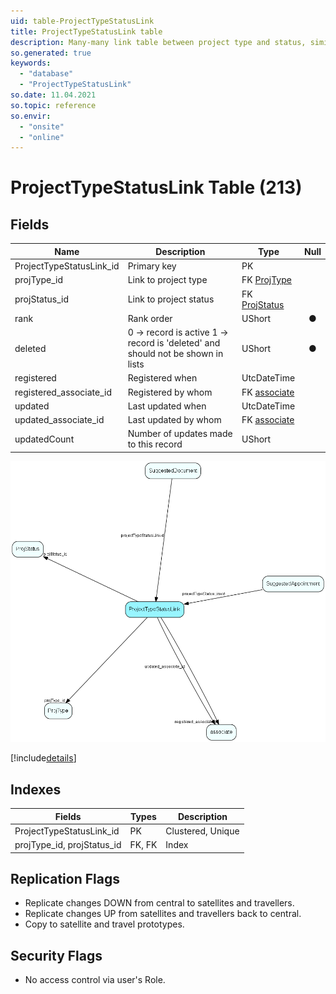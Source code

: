 ```yaml
---
uid: table-ProjectTypeStatusLink
title: ProjectTypeStatusLink table
description: Many-many link table between project type and status, similar to sale type-stage link; and an anchor point for guide items
so.generated: true
keywords:
  - "database"
  - "ProjectTypeStatusLink"
so.date: 11.04.2021
so.topic: reference
so.envir:
  - "onsite"
  - "online"
---
```


# ProjectTypeStatusLink Table (213)

## Fields

| Name | Description | Type | Null |
|------|-------------|------|:----:|
|ProjectTypeStatusLink\_id|Primary key|PK| |
|projType\_id|Link to project type|FK [ProjType](projtype.md)| |
|projStatus\_id|Link to project status|FK [ProjStatus](projstatus.md)| |
|rank|Rank order |UShort|&#x25CF;|
|deleted|0 -&gt; record is active 1 -&gt; record is &apos;deleted&apos; and should not be shown in lists|UShort|&#x25CF;|
|registered|Registered when|UtcDateTime| |
|registered\_associate\_id|Registered by whom|FK [associate](associate.md)| |
|updated|Last updated when|UtcDateTime| |
|updated\_associate\_id|Last updated by whom|FK [associate](associate.md)| |
|updatedCount|Number of updates made to this record|UShort| |


![ProjectTypeStatusLink table relationship diagram](./media/ProjectTypeStatusLink.png)

[!include[details](./includes/projecttypestatuslink.md)]

## Indexes

| Fields | Types | Description |
|--------|-------|-------------|
|ProjectTypeStatusLink\_id |PK |Clustered, Unique |
|projType\_id, projStatus\_id |FK, FK |Index |

## Replication Flags

* Replicate changes DOWN from central to satellites and travellers.
* Replicate changes UP from satellites and travellers back to central.
* Copy to satellite and travel prototypes.

## Security Flags

* No access control via user's Role.

